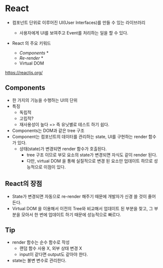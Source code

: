 # React

- 컴포넌트 단위로 이루어진 UI(User Interfaces)를 만들 수 있는 라이브러리

  - 사용자에게 UI를 보여주고 Event를 처리하는 일을 할 수 있다.

- React 의 주요 키워드
  - _Components_ \*
  - _Re-render_ \*
  - Virtual DOM

https://reactjs.org/

## Components

- 한 가지의 기능을 수행하는 UI의 단위
- 특징
  - 독립적
  - 고립적?
  - 재사용성이 높다
    => 즉 유닛별로 테스트 하기 쉽다.
- Components는 DOM과 같은 tree 구조
- Component는 컴포넌트의 데이터를 관리하는 state, UI를 구현하는 render 함수가 있다.
  - 상태(state)가 변경되면 render 함수가 호출된다.
    - tree 구조 이므로 부모 요소의 state가 변경되면 자식도 같이 render 된다.
    - 다만, virtual DOM 을 통해 실질적으로 변경 된 요소만 업데이트 하므로 성능적으로 이점이 있다.

## React의 장점

- State가 변경되면 자동으로 re-render 해주기 때문에 개발자가 신경 쓸 것이 줄어든다.
- Virtual DOM 을 이용해서 이전의 Tree와 비교해서 업데이트 된 부분을 찾고, 그 부분을 모아서 한 번에 업데이트 하기 때문에 성능적으로 빠르다.

## Tip

- render 함수는 순수 함수로 작성
  - 랜덤 함수 사용 X, 외부 상태 변경 X
  - input이 같다면 output도 같아야 한다.
- state는 불변 변수로 관리한다.
